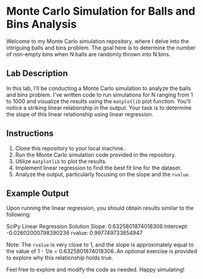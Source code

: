 # Monte Carlo Simulation for Balls and Bins Analysis

Welcome to my Monte Carlo simulation repository, where I delve into the intriguing balls and bins problem. The goal here is to determine the number of non-empty bins when N balls are randomly thrown into N bins.

## Lab Description

In this lab, I'll be conducting a Monte Carlo simulation to analyze the balls and bins problem. I've written code to run simulations for N ranging from 1 to 1000 and visualize the results using the `matplotlib` plot function. You'll notice a striking linear relationship in the output. Your task is to determine the slope of this linear relationship using linear regression.

## Instructions

1. Clone this repository to your local machine.
2. Run the Monte Carlo simulation code provided in the repository.
3. Utilize `matplotlib` to plot the results.
4. Implement linear regression to find the best fit line for the dataset.
5. Analyze the output, particularly focusing on the slope and the `rvalue`.

## Example Output

Upon running the linear regression, you should obtain results similar to the following:

SciPy Linear Regression Solution
Slope: 0.6325801874018306
Intercept: -0.02602000798390236
rvalue: 0.997749733854947



Note: The `rvalue` is very close to 1, and the slope is approximately equal to the value of 1 - 1/e = 0.6325801874018306. An optional exercise is provided to explore why this relationship holds true.

Feel free to explore and modify the code as needed. Happy simulating!


